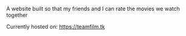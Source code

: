 A website built so that my friends and I can rate the movies we watch together

Currently hosted on: https://teamfilm.tk
